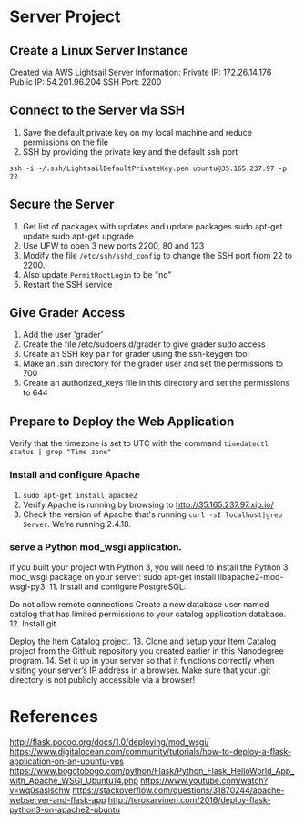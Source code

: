 # Server Project

## Create a Linux Server Instance
Created via AWS Lightsail
Server Information:
Private IP: 172.26.14.176
Public IP: 54.201.96.204
SSH Port: 2200

## Connect to the Server via SSH
1. Save the default private key on my local machine and reduce permissions on the file
2. SSH by providing the private key and the default ssh port

  `ssh -i ~/.ssh/LightsailDefaultPrivateKey.pem ubuntu@35.165.237.97 -p 22`
  

## Secure the Server
1. Get list of packages with updates and update packages
  sudo apt-get update
  sudo apt-get upgrade
2. Use UFW to open 3 new ports 2200, 80 and 123
3. Modify the file `/etc/ssh/sshd_config` to change the SSH port from 22 to 2200. 
4. Also update `PermitRootLogin` to be "no"
5. Restart the SSH service

## Give Grader Access
1. Add the user 'grader'
2. Create the file /etc/sudoers.d/grader to give grader sudo access
3. Create an SSH key pair for grader using the ssh-keygen tool
4. Make an .ssh directory for the grader user and set the permissions to 700
5. Create an authorized_keys file in this directory and set the permissions to 644

## Prepare to Deploy the Web Application
Verify that the timezone is set to UTC with the command `timedatectl status | grep "Time zone"`

### Install and configure Apache
1.  `sudo apt-get install apache2`
2.  Verify Apache is running by browsing to http://35.165.237.97.xip.io/
3. Check the version of Apache that's running `curl -sI localhost|grep Server`.  We're running 2.4.18.

### serve a Python mod_wsgi application.
If you built your project with Python 3, you will need to install the Python 3 mod_wsgi package on your server: sudo apt-get install libapache2-mod-wsgi-py3.
11. Install and configure PostgreSQL:

Do not allow remote connections
Create a new database user named catalog that has limited permissions to your catalog application database.
12. Install git.

Deploy the Item Catalog project.
13. Clone and setup your Item Catalog project from the Github repository you created earlier in this Nanodegree program.
14. Set it up in your server so that it functions correctly when visiting your server’s IP address in a browser. Make sure that your .git directory is not publicly accessible via a browser!

# References
http://flask.pocoo.org/docs/1.0/deploying/mod_wsgi/
https://www.digitalocean.com/community/tutorials/how-to-deploy-a-flask-application-on-an-ubuntu-vps
https://www.bogotobogo.com/python/Flask/Python_Flask_HelloWorld_App_with_Apache_WSGI_Ubuntu14.php
https://www.youtube.com/watch?v=wq0saslschw
https://stackoverflow.com/questions/31870244/apache-webserver-and-flask-app
http://terokarvinen.com/2016/deploy-flask-python3-on-apache2-ubuntu
